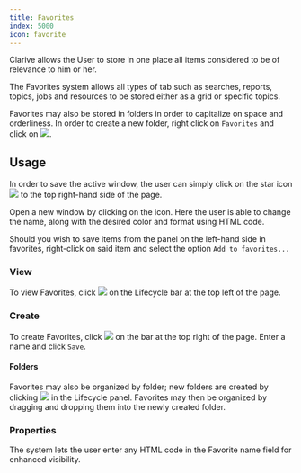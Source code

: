 ```yaml
---
title: Favorites
index: 5000
icon: favorite
---
```


Clarive allows the User to store in one place all items considered to be of relevance to him or her.

The Favorites system allows all types of tab such as searches, reports, topics, jobs and resources to be stored either
as a grid or specific topics.

Favorites may also be stored in folders in order to capitalize on space and orderliness. In order to create a new
folder, right click on `Favorites` and click on ![](/static/images/icons/favorite-folder.svg).

## Usage

In order to save the active window, the user can simply click on the star icon
![](/static/images/icons/main-bar-favorite.svg) to the top right-hand side of the page.

Open a new window by clicking on the icon. Here the user is able to change the name, along with the desired color and
format using HTML code.

Should you wish to save items from the panel on the left-hand side in favorites, right-click on said item and select the
option `Add to favorites...`

### View

To view Favorites, click ![](/static/images/icons/main-bar-favorite.svg) on the Lifecycle bar at the top left of the
page.

### Create

To create Favorites, click ![](/static/images/icons/main-bar-favorite.svg) on the bar at the top right of the page.
Enter a name and click `Save`.

#### Folders

Favorites may also be organized by folder; new folders are created by clicking
![](/static/images/icons/favorite-folder.svg) in the Lifecycle panel. Favorites may then be organized by dragging and
dropping them into the newly created folder.

### Properties

The system lets the user enter any HTML code in the Favorite name field for enhanced visibility.
